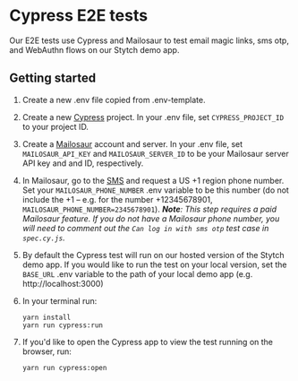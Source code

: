 # Cypress E2E tests

Our E2E tests use Cypress and Mailosaur to test email magic links, sms otp, and WebAuthn flows on our Stytch demo app.

## Getting started

1. Create a new .env file copied from .env-template.
2. Create a new [Cypress](https://cloud.cypress.io/login) project. In your .env file, set `CYPRESS_PROJECT_ID` to your project ID.
3. Create a [Mailosaur](https://mailosaur.com/app/login) account and server. In your .env file, set `MAILOSAUR_API_KEY` and `MAILOSAUR_SERVER_ID` to be your Mailosaur server API key and and ID, respectively.
4. In Mailosaur, go to the [SMS](https://mailosaur.com/app/sms) and request a US +1 region phone number. Set your `MAILOSAUR_PHONE_NUMBER` .env variable to be this number (do not include the +1 – e.g. for the number +12345678901, `MAILOSAUR_PHONE_NUMBER=2345678901`). _**Note**: This step requires a paid Mailosaur feature. If you do not have a Mailosaur phone number, you will need to comment out the `Can log in with sms otp` test case in `spec.cy.js`._
5. By default the Cypress test will run on our hosted version of the Stytch demo app. If you would like to run the test on your local version, set the `BASE_URL` .env variable to the path of your local demo app (e.g. http://localhost:3000)
6. In your terminal run:

   ```
   yarn install
   yarn run cypress:run
   ```

7. If you'd like to open the Cypress app to view the test running on the browser, run:

   ```
   yarn run cypress:open
   ```
